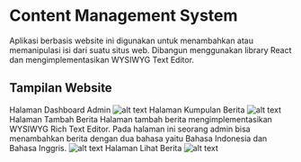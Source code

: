 # Content Management System

Aplikasi berbasis website ini digunakan untuk menambahkan atau memanipulasi isi dari suatu situs web. Dibangun menggunakan library React dan mengimplementasikan WYSIWYG Text Editor. 

## Tampilan Website
Halaman Dashboard Admin
![alt text](https://github.com/audyisnar/kndi-admin/blob/dev/admin/src/assets/img/dashboard_admin.jpg?raw=true)
Halaman Kumpulan Berita
![alt text](https://github.com/audyisnar/kndi-admin/blob/dev/admin/src/assets/img/halaman_berita.jpg?raw=true)
Halaman Tambah Berita
Halaman tambah berita mengimplementasikan WYSIWYG Rich Text Editor. Pada halaman ini seorang admin bisa menambahkan berita dengan dua bahasa yaitu Bahasa Indonesia dan Bahasa Inggris.
![alt text](https://github.com/audyisnar/kndi-admin/blob/dev/admin/src/assets/img/halaman_tambah_berita.jpg?raw=true)
Halaman Lihat Berita
![alt text](https://github.com/audyisnar/kndi-admin/blob/dev/admin/src/assets/img/halaman_lihat_berita.jpg?raw=true)

